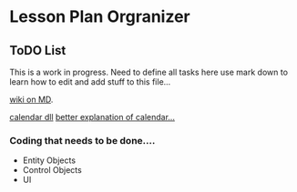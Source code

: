 Lesson Plan Orgranizer
=======
 
ToDO List
-----------
  This is a work in progress. Need to define all tasks here
 use mark down to learn how to edit and add stuff to this file...

[wiki on MD](http://en.wikipedia.org/wiki/Markdown).

[calendar dll](http://sourceforge.net/projects/winformscalenda/)
[better explanation of calendar...](http://www.codeproject.com/Articles/38699/A-Professional-Calendar-Agenda-View-That-You-Will)
 
### Coding that needs to be done....
   * Entity Objects
   * Control Objects
   * UI
